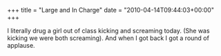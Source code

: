 +++
title = "Large and In Charge"
date = "2010-04-14T09:44:03+00:00"
+++

I literally drug a girl out of class kicking and screaming today.  (She was kicking we were both screaming).  And when I got back I got a round of applause.
			
